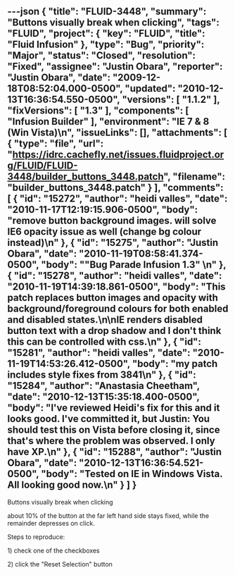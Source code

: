 ---json
{
  "title": "FLUID-3448",
  "summary": "Buttons visually break when clicking",
  "tags": "FLUID",
  "project": {
    "key": "FLUID",
    "title": "Fluid Infusion"
  },
  "type": "Bug",
  "priority": "Major",
  "status": "Closed",
  "resolution": "Fixed",
  "assignee": "Justin Obara",
  "reporter": "Justin Obara",
  "date": "2009-12-18T08:52:04.000-0500",
  "updated": "2010-12-13T16:36:54.550-0500",
  "versions": [
    "1.1.2"
  ],
  "fixVersions": [
    "1.3"
  ],
  "components": [
    "Infusion Builder"
  ],
  "environment": "IE 7 & 8 (Win Vista)\n",
  "issueLinks": [],
  "attachments": [
    {
      "type": "file",
      "url": "https://idrc.cachefly.net/issues.fluidproject.org/FLUID/FLUID-3448/builder_buttons_3448.patch",
      "filename": "builder_buttons_3448.patch"
    }
  ],
  "comments": [
    {
      "id": "15272",
      "author": "heidi valles",
      "date": "2010-11-17T12:19:15.906-0500",
      "body": "remove button background images. will solve IE6 opacity issue as well (change bg colour instead)\n"
    },
    {
      "id": "15275",
      "author": "Justin Obara",
      "date": "2010-11-19T08:58:41.374-0500",
      "body": "\"Bug Parade Infusion 1.3\"&#x20;\n"
    },
    {
      "id": "15278",
      "author": "heidi valles",
      "date": "2010-11-19T14:39:18.861-0500",
      "body": "This patch replaces button images and opacity with background/foreground colours for both enabled and disabled states.\n\nIE renders disabled button text with a drop shadow and I don't think this can be controlled with css.\n"
    },
    {
      "id": "15281",
      "author": "heidi valles",
      "date": "2010-11-19T14:53:26.412-0500",
      "body": "my patch includes style fixes from 3841\n"
    },
    {
      "id": "15284",
      "author": "Anastasia Cheetham",
      "date": "2010-12-13T15:35:18.400-0500",
      "body": "I've reviewed Heidi's fix for this and it looks good. I've committed it, but Justin: You should test this on Vista before closing it, since that's where the problem was observed. I only have XP.\n"
    },
    {
      "id": "15288",
      "author": "Justin Obara",
      "date": "2010-12-13T16:36:54.521-0500",
      "body": "Tested on IE in Windows Vista. All looking good now.\n"
    }
  ]
}
---
Buttons visually break when clicking

about 10% of the button at the far left hand side stays fixed, while the remainder depresses on click.

Steps to reproduce:

1\) check one of the checkboxes

2\) click the "Reset Selection" button

        